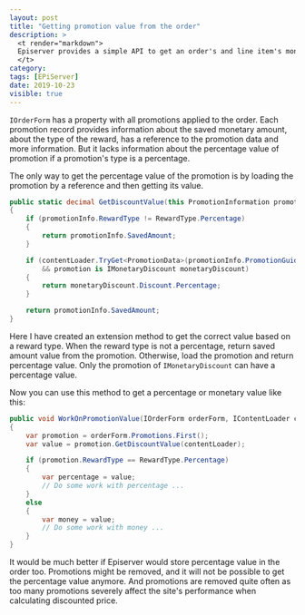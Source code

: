 ```yaml
---
layout: post
title: "Getting promotion value from the order"
description: >
  <t render="markdown">
  Episerver provides a simple API to get an order's and line item's monetary discount value. Though sometimes you have to know more about the discount. I will show you how to get a percentage or monetary value from the promotions applied to the order.
  </t>
category:
tags: [EPiServer]
date: 2019-10-23
visible: true
---
```


`IOrderForm` has a property with all promotions applied to the order. Each promotion record provides information about the saved monetary amount, about the type of the reward, has a reference to the promotion data and more information. But it lacks information about the percentage value of promotion if a promotion's type is a percentage.

The only way to get the percentage value of the promotion is by loading the promotion by a reference and then getting its value.

```csharp
public static decimal GetDiscountValue(this PromotionInformation promotionInfo, IContentLoader contentLoader)
{
    if (promotionInfo.RewardType != RewardType.Percentage)
    {
        return promotionInfo.SavedAmount;
    }

    if (contentLoader.TryGet<PromotionData>(promotionInfo.PromotionGuid, out var promotion)
        && promotion is IMonetaryDiscount monetaryDiscount)
    {
        return monetaryDiscount.Discount.Percentage;
    }

    return promotionInfo.SavedAmount;
}
```

Here I have created an extension method to get the correct value based on a reward type. When the reward type is not a percentage, return saved amount value from the promotion. Otherwise, load the promotion and return percentage value. Only the promotion of `IMonetaryDiscount` can have a percentage value.

Now you can use this method to get a percentage or monetary value like this:

```csharp
public void WorkOnPromotionValue(IOrderForm orderForm, IContentLoader contentLoader)
{
    var promotion = orderForm.Promotions.First();
    var value = promotion.GetDiscountValue(contentLoader);

    if (promotion.RewardType == RewardType.Percentage)
    {
        var percentage = value;
        // Do some work with percentage ...
    }
    else
    {
        var money = value;
        // Do some work with money ...
    }
}
```

It would be much better if Episerver would store percentage value in the order too. Promotions might be removed, and it will not be possible to get the percentage value anymore. And promotions are removed quite often as too many promotions severely affect the site's performance when calculating discounted price.